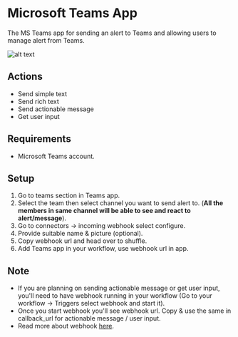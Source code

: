 # Microsoft Teams App

The MS Teams app for sending an alert to Teams and allowing users to manage alert from Teams.

![alt text](https://github.com/shalin24999/Shuffle-apps/blob/master/Docs/MicrosoftTeams-image.png?raw=true)

## Actions

- Send simple text
- Send rich text
- Send actionable message
- Get user input

## Requirements

- Microsoft Teams account.

## Setup

1. Go to teams section in Teams app.
2. Select the team then select channel you want to send alert to. (__All the members in same channel will be able to see and react to alert/message__).
3. Go to connectors &#8594; incoming webhook select configure.
4. Provide suitable name & picture (optional).
5. Copy webhook url and head over to shuffle.
6. Add Teams app in your workflow, use webhook url in app.

## Note
- If you are planning on sending actionable message or get user input, you'll need to have webhook running in your workflow (Go to your workflow &#8594; Triggers select webhook and start it).
- Once you start webhook you'll see webhook url. Copy & use the same in callback_url for actionable message / user input.
- Read more about webhook [here](https://shuffler.io/docs/triggers#webhook).
